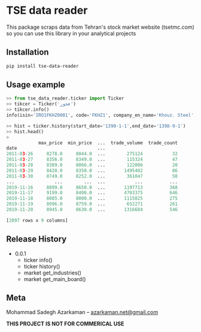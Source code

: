 
# TSE data reader
This package scraps data from Tehran's stock market website (tsetmc.com) so you can use this library in your analytical projects

## Installation

```sh
pip install tse-data-reader
```

## Usage example

```python
>> from tse_data_reader.ticker import Ticker
>> tikcer = Ticker('فخوز')
>> tikcer.info()
info(isin='IRO1FKHZ0001', code='FKHZ1', company_en_name='Khouz. Steel', company_isin='IRO1FKHZ0003', company_code='FKHZ', company_fa_name='فولاد خوزستان', fa_long_name='فولاد  خوزستان', market='بازار اول (تابلوي اصلي) بورس', ticker='فخوز', industry='فلزات اساسي', industry_code='27', sub_industry='توليد آهن و فولاد پايه', sub_industry_code='2710', board_code='1')

>> hist = ticker.history(start_date='1390-1-1',end_date='1398-9-1')
>> hist.head()
>
            max_price  min_price  ...  trade_volume  trade_count
date                              ...                           
2011-03-26     8278.0     8044.0  ...        275124           32
2011-03-27     8356.0     8349.0  ...        115324           47
2011-03-28     8389.0     8066.0  ...        122006           20
2011-03-29     8420.0     8350.0  ...       1495482           86
2011-03-30     8749.0     8252.0  ...        361047           50
...               ...        ...  ...           ...          ...
2019-11-16     8899.0     8650.0  ...       1197713          368
2019-11-17     9199.0     8400.0  ...       4703375          646
2019-11-18     8885.0     8800.0  ...       1115825          275
2019-11-19     8996.0     8759.0  ...        652271          261
2019-11-20     8945.0     8630.0  ...       1316684          546

[2097 rows x 9 columns]
```

## Release History
* 0.0.1
    * ticker info()
    * ticker history()
    * market get_industries()
    * market get_main_board()

## Meta

Mohammad Sadegh Azarkaman –  azarkaman.net@gmail.com

**THIS PROJECT IS NOT FOR COMMERICAL USE**

